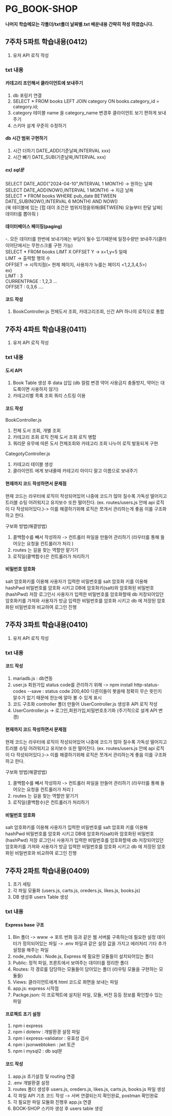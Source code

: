# PG_BOOK-SHOP

#### 나머지 학습메모는 각폴더/txt폴더 날짜별.txt 배운내용 간략히 작성 하였습니다.

## 7주차 5파트 학습내용(0412)
1. 유저 API 로직 작성
### txt 내용

#### 카데고리 조인해서 클라이언트에 보내주기
  1. db 포링키 연결
  2. SELECT * FROM books LEFT JOIN category ON books.category_id = category.id; 
  3. category 테이블 name 을 category_name 변경후 클라이언트 보기 편하게 보내주기
  4. 스키마 설계 꾸준히 수정하기

#### db 시간 범위 구현하기
  1. 시간 더하기 DATE_ADD(기준날짜,INTERVAL xxx)
  2. 시간 뺴기 DATE_SUB(기준날짜,INTERVAL xxx)

##### ex) sql문
  SELECT DATE_ADD("2024-04-10",INTERVAL 1 MONTH) -> 원하는 날짜 <br/>
  SELECT DATE_ADD(NOW(),INTERVAL 1 MONTH) -> 지금 날짜 <br/>
  SELECT * FROM books WHERE pub_date BETWEEN DATE_SUB(NOW(),INTERVAL 6 MONTH) AND NOW() <br/>
  (북 테이블에 있는 [펍 데이 조건은 범위지정을위해(BETWEEN) 오늘부터 한달 날짜] 데이터를 뽑아줘 )

#### 데이터베이스 페이징(paging)
  -. 모든 데이터를 한번에 보내기에는 부담이 될수 있기때문에 일정수량만 보내주기(클라이어단에서는 무한스크롤 구현 가능) <br/>
    SELECT * FROM books LIMT X OFFSET Y -> x=1,y=5 일때 <br/>
    LIMT -> 출력할 행의 수 <br/>
    OFFSET ->  시작지점(= 현제 페이지, 사용자가 누를는 페이지 <1,2,3,4,5>) <br/>
    ex) <br/>
    LIMT         : 3 <br/>
    CURRENTPAGE  : 1,2,3 ... <br/>
    OFFSET       : 0,3,6 .... <br/>

#### 코드 작성
  1. BookController.js 전체도서 조회, 카데고리조회, 신간 API 하나의 로직으로 통합

## 7주차 4파트 학습내용(0411)
1. 유저 API 로직 작성
### txt 내용

#### 도서 API
  1. Book Table 생성 후 data 삽입 (db 컬럼 변경 약어 사용금지 충돌방지, 약어는 대도록이면 사용하지 않기)
  2. 카테고리별 목록 조회 쿼리 스트링 이용

#### 코드 작성
  BookController.js
  1. 전체 도서 조회, 개별 조회
  2. 카테고리 조회 로직 전체 도서 조회 로직 병합
  3. 쿼리문 유무에 따른 도서 전체조회와 카테고리 조회 나누어 로직 발동되게 구현

  CategotyController.js 
  1. 카테고리 테이블 생성
  2. 클라이언트 에게 보내줄때 카테고리 아이디 말고 이름으로 보내주기


#### 현재까지 코드 작성하면서 문제점
  현재 코드는 라우터에 로직이 작성되어있어 나중에 코드가 많아 질수록 가독성 떨어지고 트러블 슈팅 어려워지고 유지보수 또한 떨어진다.
  (ex. routes/users.js 안에 api 로직이 다 작성되어있다.)-> 이를 해결하기위해 로직은 쪼개서 관리하는게 좋음 이를 구조화하고 한다.
    
 구보화 방법(해결방법)
  1. 콜백함수를 빼서 작성하자 -> 컨트롤러 파일을 만들어 관리하기 (라우터를 통해 들어오는 요청을 컨트롤러가 처리 )
  2. routes 는 길을 찾는 역할만 맡기기
  3. 로직일(콜백함수)은 컨트롤러가 처리하기

#### 비밀번호 암호화
  salt 암호화키를 이용해 사용자가 입력한 비밀번호를 salt 암호화 키를 이용해 hashPwd 비밀번호를 암호화 시키고
  DB에 암호화키(salt)와 암호화된 비밀번호(hashPwd) 저장
  로그인시 사용자가 입력한 비밀번호를 암호화할때 db 저장되어있던 암호화키를 가져와 사용자가 방금 입력한
  비밀번호를 암호화 시키고 db 에 저장된 암호화된 비밀번호와 비교하여 로그인 진행

## 7주차 3파트 학습내용(0410)
1. 유저 API 로직 작성
### txt 내용
#### 코드 작성 
  1. mariadb.js : db연동
  2. user.js 회원가입
        status code를 관리하기 위해 -> npm install http-status-codes --save
        : status code 200,400 다른이들이 봣을때 정확히 무슨 뜻인지 알수가 없기 때문에 한눈에 알아 볼 수 있게 표시
  3. 코드 구조화 controller 폴더 만들어 UserController.js 생성후 API 로직 작성
  4. UserController.js -> 로그인,회원가입,비밀번호초기화
    (주기적으로 설계 API 변경)

#### 현재까지 코드 작성하면서 문제점
  현재 코드는 라우터에 로직이 작성되어있어 나중에 코드가 많아 질수록 가독성 떨어지고 트러블 슈팅 어려워지고 유지보수 또한 떨어진다.
  (ex. routes/users.js 안에 api 로직이 다 작성되어있다.)-> 이를 해결하기위해 로직은 쪼개서 관리하는게 좋음 이를 구조화하고 한다.
    
 구보화 방법(해결방법)
  1. 콜백함수를 빼서 작성하자 -> 컨트롤러 파일을 만들어 관리하기 (라우터를 통해 들어오는 요청을 컨트롤러가 처리 )
  2. routes 는 길을 찾는 역할만 맡기기
  3. 로직일(콜백함수)은 컨트롤러가 처리하기

#### 비밀번호 암호화
  salt 암호화키를 이용해 사용자가 입력한 비밀번호를 salt 암호화 키를 이용해 hashPwd 비밀번호를 암호화 시키고
  DB에 암호화키(salt)와 암호화된 비밀번호(hashPwd) 저장
  로그인시 사용자가 입력한 비밀번호를 암호화할때 db 저장되어있던 암호화키를 가져와 사용자가 방금 입력한
  비밀번호를 암호화 시키고 db 에 저장된 암호화된 비밀번호와 비교하여 로그인 진행


## 7주차 2파트 학습내용(0409)
  1. 초기 세팅
  2. 각 파일 모듈화 (users.js, carts.js, oreders.js, likes.js, books.js)
  3. DB 생성후 users Table 생성

### txt 내용
#### Express base 구조
  1. Bin 폴더 -> www -> 포트 번화 등과 같은 웹 서버를 구축하는데 필요한 설정 데이터가 정의되어있는 파일
      -> .env 파일과 같은 설정 값을 가지고 에러처리 기타 추가 설정을 해주는 파일
  2. node_moduls : Node.js, Express 에 필요한 모듈들이 설치되어있는 폴더
  3. Public: 정적 파일, 프론트에서 보여주는 데이터를 정리한 폴더
  4. Routes: 각 경로를 담당하는 모듈들이 담아있는 폴더 (라우팅 모듈을 구현하는 모듈들)
  5. Views:  클라이언트에게 html 코드로 화면을 보내는 파일
  6. app.js: express 시작점 
  7. Packge.json: 이 프로젝트에 설치된 파일, 모듈, 버전 등등 정보를 확인할수 있는 파일

#### 프로젝트 초기 설정
  1. npm i express 
  2. npm i dotenv : 개발환경 설정 파일
  3. npm i express-validator : 유효성 검사
  4. npm i jsonwebtoken : jwt 토큰
  5. npm i mysql2 : db sql문

#### 코드 작성
  1. app.js 초기설정 및 routing 연결
  2. .env 개발환결 설정 
  3. routes 폴더 생성후 users.js, oreders.js, likes.js, carts.js, books.js 파일 생성
  4. 각 파일 API 기초 코드 작성 -> 서버 연결되는지 확인완료, postman 확인완료
  5. 각 필요한 파일 모듈화 진행후 app.js 연결
  6. BOOK-SHOP 스키마 생성 후 users table 생성









